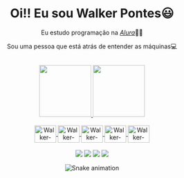 <div>
   <h1 align="center">Oi!! Eu sou Walker Pontes😃️</h1>
   <p align="center"> Eu estudo programação na <a href="https://cursos.alura.com.br/user/walkerpontess"><i>Alura</i></a>👨‍💻</h2>
   <p align="center">Sou uma pessoa que está atrás de entender as máquinas💻</h2>
</div>


## 


<div align="center">
  <a href="https://github.com/walkerpontes">
  <img height="120em" src="https://github-readme-stats.vercel.app/api?username=walkerpontes&show_icons=true&theme=dark&include_all_commits=true&count_private=true"/>
  <img height="120em" src="https://github-readme-stats.vercel.app/api/top-langs/?username=walkerpontes&layout=compact&langs_count=7&theme=dark"/>
</div>
   
  
  
 <div align="center" valign="top"><br>
  <img align="center" alt="Walker-Java" height="40" width="50" src="https://cdn.jsdelivr.net/gh/devicons/devicon/icons/java/java-original-wordmark.svg">
  <img align="center" alt="Walker-MySQL" height="40" width="50" src="https://cdn.jsdelivr.net/gh/devicons/devicon/icons/mysql/mysql-plain-wordmark.svg">
   <img align="center" alt="Walker-VsCode" height="40" width="50" src="https://cdn.jsdelivr.net/gh/devicons/devicon/icons/vscode/vscode-original.svg">
   <img align="center" alt="Walker-Linux" height="40" width="50" src="https://cdn.jsdelivr.net/gh/devicons/devicon/icons/linux/linux-original.svg">
   <img align="center" alt="Walker-IntelliJ" height="40" width="50" src="https://cdn.jsdelivr.net/gh/devicons/devicon/icons/intellij/intellij-plain.svg">
 </div><br>
   
  
  <div align="center">
    <a href="https://www.instagram.com/walkeer.exe/" target="_blank"><img src="https://img.shields.io/badge/Instagram-E4405F?style=for-the-badge&logo=instagram&logoColor=white" target="_blank"></a>
    <a href="https://www.linkedin.com/in/walkerpontes/" target="_blank"><img src="https://img.shields.io/badge/LinkedIn-0077B5?style=for-the-badge&logo=linkedin&logoColor=white" target="_blank"></a>
    <a href="https://api.whatsapp.com/send?phone=5598982404914&text=Me%20mande%20um%20oi!" target="_blank"><img src="https://img.shields.io/badge/WhatsApp-25D366?style=for-the-badge&logo=whatsapp&logoColor=white" target="_blank"></a>
    <a href="mailto:walkerpontess@gmail.com" target="_blank"><img src="https://img.shields.io/badge/Gmail-D14836?style=for-the-badge&logo=gmail&logoColor=white" target="_blank"></a>
 </div>
  
    
   
   <div align="center">
  
  ![Snake animation](https://github.com/walkerpontes/walkerpontes/blob/output/github-contribution-grid-snake.svg)
  
</div>
    

  
  
  

